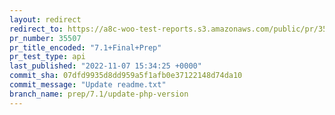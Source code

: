 ```yaml
---
layout: redirect
redirect_to: https://a8c-woo-test-reports.s3.amazonaws.com/public/pr/35507/api/index.html
pr_number: 35507
pr_title_encoded: "7.1+Final+Prep"
pr_test_type: api
last_published: "2022-11-07 15:34:25 +0000"
commit_sha: 07dfd9935d8dd959a5f1afb0e37122148d74da10
commit_message: "Update readme.txt"
branch_name: prep/7.1/update-php-version
---
```

